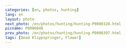 ```yaml
---
categories: [en, photos, hunting]
lang: en
layout: photo
next_photo: /en/photos/hunting/hunting-P0000328.html
picname: P0000048
prev_photo: /en/photos/hunting/hunting-P0000397.html
tags: [Dead Klippspringer, Flower]
---
```

